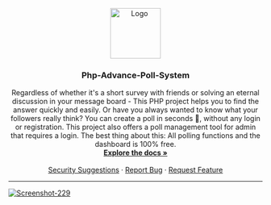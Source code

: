 <p align="center">
  <a href="https://github.com/nalin88/Php-Advance-Poll-System">
    <img src="https://cdn.iconscout.com/icon/free/png-512/voting-poll-4-542529.png" alt="Logo" width="100" height="100">
  </a>

  <h3 align="center">Php-Advance-Poll-System</h3>

  <p align="center">
    Regardless of whether it's a short survey with friends or solving an eternal discussion in your message board - This PHP project helps you to find the answer quickly and easily. Or have you always wanted to know what your followers really think? You can create a poll in seconds 💪, without any login or registration. This project also offers a poll management tool for admin that requires a login. The best thing about this: All polling functions and the dashboard is 100% free.
    <br />
    <a href="#"><strong>Explore the docs »</strong></a>
    <br />
    <br />
    <a href="https://github.com/nalin88/Php-Advance-Poll-System/security">Security Suggestions</a>
    ·
    <a href="https://github.com/nalin88/Php-Advance-Poll-System/issues">Report Bug</a>
    ·
    <a href="https://github.com/nalin88/Php-Advance-Poll-System/pulls">Request Feature</a>
  </p>
</p> <hr />

<a href="https://ibb.co/6Dh341M"><img src="https://i.ibb.co/6Dh341M/Screenshot-229.png" alt="Screenshot-229" border="0"></a>


